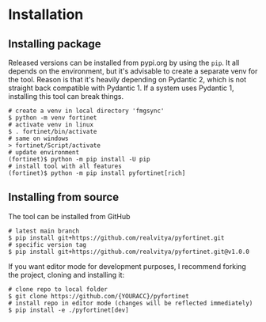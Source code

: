 # Installation

## Installing package

Released versions can be installed from pypi.org by using the `pip`. It all depends on the environment, but it's
advisable to create a separate venv for the tool. Reason is that it's heavily depending on Pydantic 2, which is not
straight back compatible with Pydantic 1. If a system uses Pydantic 1, installing this tool can break things.

```shell
# create a venv in local directory 'fmgsync'
$ python -m venv fortinet
# activate venv in linux
$ . fortinet/bin/activate
# same on windows
> fortinet/Script/activate
# update environment
(fortinet)$ python -m pip install -U pip
# install tool with all features
(fortinet)$ python -m pip install pyfortinet[rich]
```

## Installing from source

The tool can be installed from GitHub

```shell
# latest main branch
$ pip install git+https://github.com/realvitya/pyfortinet.git
# specific version tag
$ pip install git+https://github.com/realvitya/pyfortinet.git@v1.0.0
```

If you want editor mode for development purposes, I recommend forking the project, cloning and installing it:

```shell
# clone repo to local folder
$ git clone https://github.com/{YOURACC}/pyfortinet
# install repo in editor mode (changes will be reflected immediately)
$ pip install -e ./pyfortinet[dev]
```
